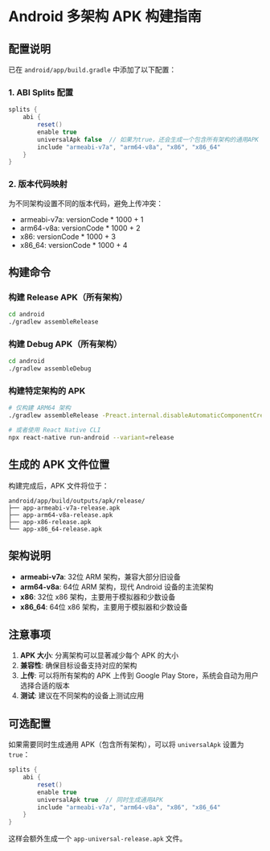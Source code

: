# Android 多架构 APK 构建指南

## 配置说明

已在 `android/app/build.gradle` 中添加了以下配置：

### 1. ABI Splits 配置
```gradle
splits {
    abi {
        reset()
        enable true
        universalApk false  // 如果为true，还会生成一个包含所有架构的通用APK
        include "armeabi-v7a", "arm64-v8a", "x86", "x86_64"
    }
}
```

### 2. 版本代码映射
为不同架构设置不同的版本代码，避免上传冲突：
- armeabi-v7a: versionCode * 1000 + 1
- arm64-v8a: versionCode * 1000 + 2
- x86: versionCode * 1000 + 3
- x86_64: versionCode * 1000 + 4

## 构建命令

### 构建 Release APK（所有架构）
```bash
cd android
./gradlew assembleRelease
```

### 构建 Debug APK（所有架构）
```bash
cd android
./gradlew assembleDebug
```

### 构建特定架构的 APK
```bash
# 仅构建 ARM64 架构
./gradlew assembleRelease -Preact.internal.disableAutomaticComponentCreation=true

# 或者使用 React Native CLI
npx react-native run-android --variant=release
```

## 生成的 APK 文件位置

构建完成后，APK 文件将位于：
```
android/app/build/outputs/apk/release/
├── app-armeabi-v7a-release.apk
├── app-arm64-v8a-release.apk
├── app-x86-release.apk
└── app-x86_64-release.apk
```

## 架构说明

- **armeabi-v7a**: 32位 ARM 架构，兼容大部分旧设备
- **arm64-v8a**: 64位 ARM 架构，现代 Android 设备的主流架构
- **x86**: 32位 x86 架构，主要用于模拟器和少数设备
- **x86_64**: 64位 x86 架构，主要用于模拟器和少数设备

## 注意事项

1. **APK 大小**: 分离架构可以显著减少每个 APK 的大小
2. **兼容性**: 确保目标设备支持对应的架构
3. **上传**: 可以将所有架构的 APK 上传到 Google Play Store，系统会自动为用户选择合适的版本
4. **测试**: 建议在不同架构的设备上测试应用

## 可选配置

如果需要同时生成通用 APK（包含所有架构），可以将 `universalApk` 设置为 `true`：

```gradle
splits {
    abi {
        reset()
        enable true
        universalApk true  // 同时生成通用APK
        include "armeabi-v7a", "arm64-v8a", "x86", "x86_64"
    }
}
```

这样会额外生成一个 `app-universal-release.apk` 文件。